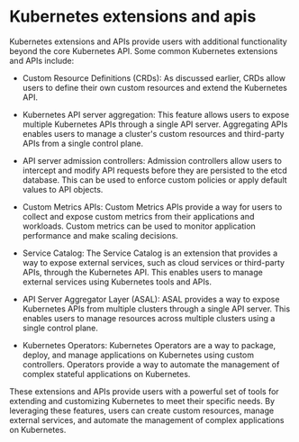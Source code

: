 # Kubernetes extensions and apis
Kubernetes extensions and APIs provide users with additional functionality beyond the core Kubernetes API. Some common Kubernetes extensions and APIs include:

* Custom Resource Definitions (CRDs): As discussed earlier, CRDs allow users to define their own custom resources and extend the Kubernetes API.

* Kubernetes API server aggregation: This feature allows users to expose multiple Kubernetes APIs through a single API server. Aggregating APIs enables users to manage a cluster's custom resources and third-party APIs from a single control plane.

* API server admission controllers: Admission controllers allow users to intercept and modify API requests before they are persisted to the etcd database. This can be used to enforce custom policies or apply default values to API objects.

* Custom Metrics APIs: Custom Metrics APIs provide a way for users to collect and expose custom metrics from their applications and workloads. Custom metrics can be used to monitor application performance and make scaling decisions.

* Service Catalog: The Service Catalog is an extension that provides a way to expose external services, such as cloud services or third-party APIs, through the Kubernetes API. This enables users to manage external services using Kubernetes tools and APIs.

* API Server Aggregator Layer (ASAL): ASAL provides a way to expose Kubernetes APIs from multiple clusters through a single API server. This enables users to manage resources across multiple clusters using a single control plane.

* Kubernetes Operators: Kubernetes Operators are a way to package, deploy, and manage applications on Kubernetes using custom controllers. Operators provide a way to automate the management of complex stateful applications on Kubernetes.

These extensions and APIs provide users with a powerful set of tools for extending and customizing Kubernetes to meet their specific needs. By leveraging these features, users can create custom resources, manage external services, and automate the management of complex applications on Kubernetes.